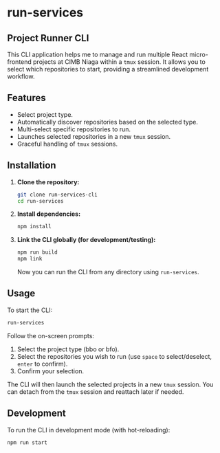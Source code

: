 # run-services

## Project Runner CLI

This CLI application helps me to manage and run multiple React micro-frontend projects at CIMB Niaga within a `tmux` session. It allows you to select which repositories to start, providing a streamlined development workflow.

## Features

-   Select project type.
-   Automatically discover repositories based on the selected type.
-   Multi-select specific repositories to run.
-   Launches selected repositories in a new `tmux` session.
-   Graceful handling of `tmux` sessions.

## Installation

1.  **Clone the repository:**
    ```bash
    git clone run-services-cli
    cd run-services
    ```

2.  **Install dependencies:**
    ```bash
    npm install
    ```

3.  **Link the CLI globally (for development/testing):**
    ```bash
    npm run build
    npm link
    ```
    Now you can run the CLI from any directory using `run-services`.

## Usage

To start the CLI:

```bash
run-services
```

Follow the on-screen prompts:

1.  Select the project type (bbo or bfo).
2.  Select the repositories you wish to run (use `space` to select/deselect, `enter` to confirm).
3.  Confirm your selection.

The CLI will then launch the selected projects in a new `tmux` session. You can detach from the `tmux` session and reattach later if needed.

## Development

To run the CLI in development mode (with hot-reloading):

```bash
npm run start
```
